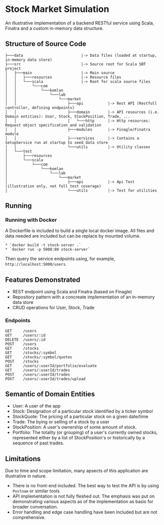 # Stock Market Simulation

An illustrative implementation of a backend RESTful service using Scala, Finatra and a custom in-memory data structure.

## Structure of Source Code
```
├───data					      |-> Data files (loaded at startup, in-memory data store)
├───src						      |-> Source root for Scala SBT project
│   ├───main					  |-> Main source
│   │   ├───resources			  |-> Resource files
│   │   └───scala				  |-> Root for scala source files
│   │       └───com
│   │           └───komlan
│   │               └───lab
│   │                   └───market		      
│   │                       ├───api		      |-> Rest API (Restfull controller, defining endpoints) 
│   │                       ├───domain		  |-> API resources (i.e. Domain entities): User, Stock, StockPosition, Trade, ...
│   │                       │   └───http	  |-> Http resources: Request object specification and validation
│   │                       ├───modules		  |-> Finagle/Finatra module
│   │                       ├───services	  |-> Contains a SetupService run at startup to seed data store
│   │                       └───utils		  |-> Utility classes
│   └───test
│       ├───resources
│       └───scala
│           └───com
│               └───komlan
│                   └───lab
│                       └───market
│                           ├───api		      |-> Api Test (illustration only, not full test coverage)
│                           └───utils		  |-> Test for utilities

```

## Running

### Running with Docker
A Dockerfile is included to build a single local docker image. All files and data needed are included but can be replace by mounted volume.

    * `docker build -t stock-server .`
    * `docker run -p 5000:80 stock-server`

Then query the service endpoints using, for example, `http://localhost:5000/users`. 

## Features Demonstrated
- REST endpoint using Scala and Finatra (based on Finagle)
- Repository pattern with a concreate implementation of an in-memory data store
- CRUD operations for User, Stock, Trade 

### Endpoints

```
GET     /users
GET     /users/:id
DELETE  /users/:id
POST    /users
GET     /stocks
GET     /stocks/:symbol
GET     /stocks/:symbol/quotes
POST    /stocks
GET     /users/:userId/portfolio/evaluate
GET     /users/:userId/trades
POST    /users/:userId/trades
POST    /users/:userId/trades/upload

```
## Semantic of Domain Entities
- User: A user of the app
- Stock: Designation of a particular stock identified by a ticker symbol
- StockQuote: The pricing of a particular stock on a given date/time
- Trade: The bying or selling of a stock by a user
- StockPosition: A user's ownership of some amount of stock. 
- Portfolio: The totality (or grouping) of a user's currently owned stocks, represented either by a list of StockPosition's or historically by a sequence of past trades.


## Limitations
Due to time and scope limitation, many apsects of this application are illustrative in nature.  
- There is no front-end included. The best way to test the API is by using `Postnam` or similar tools
- API implementation is not fully fleshed out. The emphasis was put on demonstrating various aspects as of the implementation as basis for broader conversation.
- Error handling and edge case handling have been included but are not comprehensive.

